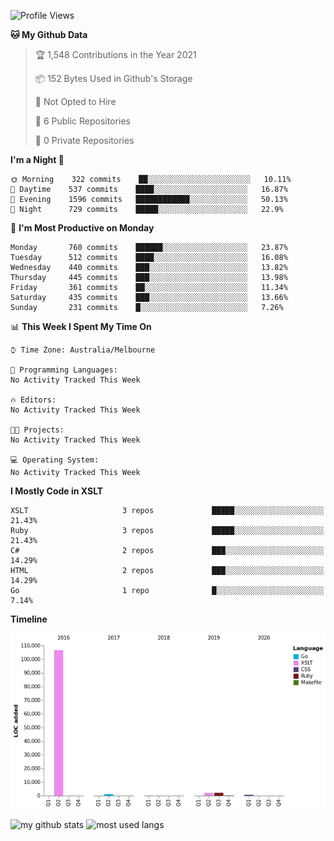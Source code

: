 <!--START_SECTION:waka-->
![Profile Views](http://img.shields.io/badge/Profile%20Views-0-blue)

**🐱 My Github Data** 

> 🏆 1,548 Contributions in the Year 2021
 > 
> 📦 152 Bytes Used in Github's Storage 
 > 
> 🚫 Not Opted to Hire
 > 
> 📜 6 Public Repositories 
 > 
> 🔑 0 Private Repositories  
 > 
**I'm a Night 🦉** 

```text
🌞 Morning    322 commits    ██░░░░░░░░░░░░░░░░░░░░░░░   10.11% 
🌆 Daytime    537 commits    ████░░░░░░░░░░░░░░░░░░░░░   16.87% 
🌃 Evening    1596 commits   ████████████░░░░░░░░░░░░░   50.13% 
🌙 Night      729 commits    █████░░░░░░░░░░░░░░░░░░░░   22.9%

```
📅 **I'm Most Productive on Monday** 

```text
Monday       760 commits    ██████░░░░░░░░░░░░░░░░░░░   23.87% 
Tuesday      512 commits    ████░░░░░░░░░░░░░░░░░░░░░   16.08% 
Wednesday    440 commits    ███░░░░░░░░░░░░░░░░░░░░░░   13.82% 
Thursday     445 commits    ███░░░░░░░░░░░░░░░░░░░░░░   13.98% 
Friday       361 commits    ██░░░░░░░░░░░░░░░░░░░░░░░   11.34% 
Saturday     435 commits    ███░░░░░░░░░░░░░░░░░░░░░░   13.66% 
Sunday       231 commits    █░░░░░░░░░░░░░░░░░░░░░░░░   7.26%

```


📊 **This Week I Spent My Time On** 

```text
⌚︎ Time Zone: Australia/Melbourne

💬 Programming Languages: 
No Activity Tracked This Week

🔥 Editors: 
No Activity Tracked This Week

🐱‍💻 Projects: 
No Activity Tracked This Week

💻 Operating System: 
No Activity Tracked This Week

```

**I Mostly Code in XSLT** 

```text
XSLT                     3 repos             █████░░░░░░░░░░░░░░░░░░░░   21.43% 
Ruby                     3 repos             █████░░░░░░░░░░░░░░░░░░░░   21.43% 
C#                       2 repos             ███░░░░░░░░░░░░░░░░░░░░░░   14.29% 
HTML                     2 repos             ███░░░░░░░░░░░░░░░░░░░░░░   14.29% 
Go                       1 repo              █░░░░░░░░░░░░░░░░░░░░░░░░   7.14%

```


**Timeline**

![Chart not found](https://raw.githubusercontent.com/opoudjis/opoudjis/main/charts/bar_graph.png) 


<!--END_SECTION:waka-->


![my github stats](https://github-readme-stats.vercel.app/api?username=opoudjis&show_icons=true&theme=tokyonight&line_height=27)
![most used langs](https://github-readme-stats.vercel.app/api/top-langs/?username=opoudjis&hide=css,html&theme=tokyonight)

<!--
**opoudjis/opoudjis** is a ✨ _special_ ✨ repository because its `README.md` (this file) appears on your GitHub profile.

Here are some ideas to get you started:

- 🔭 I’m currently working on ...
- 🌱 I’m currently learning ...
- 👯 I’m looking to collaborate on ...
- 🤔 I’m looking for help with ...
- 💬 Ask me about ...
- 📫 How to reach me: ...
- 😄 Pronouns: ...
- ⚡ Fun fact: ...
-->
